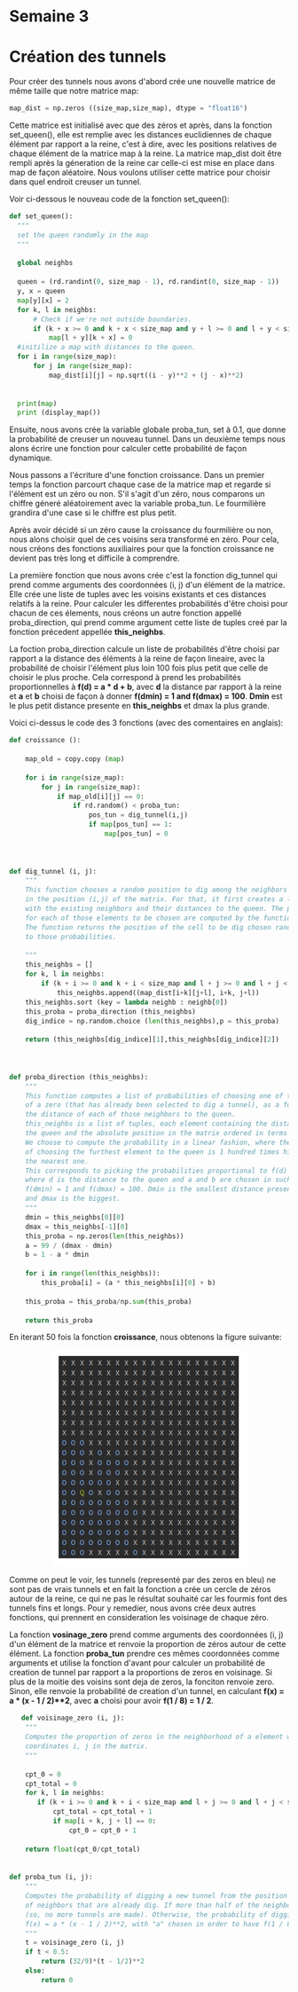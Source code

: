 # Semaine 3


# Création des tunnels


   Pour créer des tunnels nous avons d'abord crée une nouvelle matrice de même taille que notre matrice map:
```python
map_dist = np.zeros ((size_map,size_map), dtype = "float16")
```
  Cette matrice est initialisé avec que des zéros et après, dans la fonction set_queen(), elle est remplie avec les distances euclidiennes de chaque élément par rapport a la reine, c'est à dire, avec les positions relatives de chaque élément de la matrice map à la reine. La matrice map_dist doit être rempli après la géneration de la reine car celle-ci est mise en place dans map de façon aléatoire. Nous voulons utiliser cette matrice pour choisir dans quel endroit creuser un tunnel.
  
  Voir ci-dessous le nouveau code de la fonction set_queen():
  
  ```python
  def set_queen():
    """
    set the queen randomly in the map
    """

    global neighbs
    
    queen = (rd.randint(0, size_map - 1), rd.randint(0, size_map - 1))
    y, x = queen
    map[y][x] = 2
    for k, l in neighbs:
        # Check if we're not outside boundaries.
        if (k + x >= 0 and k + x < size_map and y + l >= 0 and l + y < size_map): 
            map[l + y][k + x] = 0
    #initilize a map with distances to the queen.
    for i in range(size_map):
        for j in range(size_map):
            map_dist[i][j] = np.sqrt((i - y)**2 + (j - x)**2)
    
    
    print(map)
    print (display_map())
```

   Ensuite, nous avons crée la variable globale proba_tun, set à 0.1, que donne la probabilité de creuser un nouveau tunnel. Dans un deuxième temps nous alons écrire une fonction pour calculer cette probabilité de façon dynamique.

   Nous passons a l'écriture d'une fonction croissance. Dans un premier temps la fonction parcourt chaque case de la matrice map et regarde si l'élément est un zéro ou non. S'il s'agit d'un zéro, nous comparons un chiffre géneré aléatoirement avec la variable proba_tun. Le fourmilière grandira d'une case si le chiffre est plus petit.
   
   Après avoir décidé si un zéro cause la croissance du fourmilière ou non, nous alons choisir quel de ces voisins sera transformé en zéro. Pour cela, nous créons des fonctions auxiliaires pour que la fonction croissance ne devient pas très long
   et difficile à comprendre. 
   
   La première fonction que nous avons crée c'est la fonction dig_tunnel qui prend comme arguments des coordonnées (i, j) d'un élément de la matrice. Elle crée une liste de tuples avec les voisins existants et ces distances relatifs à la reine. Pour calculer les differentes probabilités d'être choisi pour chacun de ces élements, nous créons un autre fonction appellé proba_direction, qui prend comme argument cette liste de tuples creé par la fonction précedent appellée __this_neighbs__. 
   
   La foction proba_direction calcule un liste de probabilités d'être choisi par rapport a la distance des éléments à la reine de façon lineaire, avec la probabilité de choisir l'élément plus loin 100 fois plus petit que celle de choisir le plus proche. Cela correspond à prend les probabilités proportionnelles à __f(d) = a * d + b__, avec __d__ la distance par rapport à la reine et __a__ et __b__ choisi de façon à donner __f(dmin) = 1 and f(dmax) = 100__. __Dmin__ est le plus petit distance presente en __this_neighbs__ et dmax la plus grande.
   
   Voici ci-dessus le code des 3 fonctions (avec des comentaires en anglais):
   
```python   
def croissance ():
    
    map_old = copy.copy (map)
    
    for i in range(size_map):
        for j in range(size_map):
            if map_old[i][j] == 0:
                if rd.random() < proba_tun:
                    pos_tun = dig_tunnel(i,j)
                    if map[pos_tun] == 1: 
                        map[pos_tun] = 0
                    
                    
   
def dig_tunnel (i, j):
    """
    This function chooses a random position to dig among the neighbors of a zero 
    in the position (i,j) of the matrix. For that, it first creates a list of tuples
    with the existing neighbors and their distances to the queen. The probabilities 
    for each of those elements to be chosen are computed by the function proba_direction.
    The function returns the position of the cell to be dig chosen randomly according
    to those probabilities.

    """
    this_neighbs = []
    for k, l in neighbs:
        if (k + i >= 0 and k + i < size_map and l + j >= 0 and l + j < size_map): 
            this_neighbs.append((map_dist[i+k][j+l], i+k, j+l))
    this_neighbs.sort (key = lambda neighb : neighb[0])
    this_proba = proba_direction (this_neighbs)
    dig_indice = np.random.choice (len(this_neighbs),p = this_proba)
    
    return (this_neighbs[dig_indice][1],this_neighbs[dig_indice][2])

    

def proba_direction (this_neighbs):
    """
    This function computes a list of probabilities of choosing one of the neighbors
    of a zero (that has already been selected to dig a tunnel), as a function of 
    the distance of each of those neighbors to the queen.
    this_neighbs is a list of tuples, each element containing the distance to 
    the queen and the absolute position in the matrix ordered in terms of distance.
    We choose to compute the probability in a linear fashion, where the probability
    of choosing the furthest element to the queen is 1 hundred times higher than choosing
    the nearest one. 
    This corresponds to picking the probabilities proportional to f(d) = a*d + b,
    where d is the distance to the queen and a and b are chosen in such a way that 
    f(dmin) = 1 and f(dmax) = 100. Dmin is the smallest distance present in this_neighbs
    and dmax is the biggest.
    """
    dmin = this_neighbs[0][0]
    dmax = this_neighbs[-1][0]
    this_proba = np.zeros(len(this_neighbs))
    a = 99 / (dmax - dmin)
    b = 1 - a * dmin
    
    for i in range(len(this_neighbs)):
        this_proba[i] = (a * this_neighbs[i][0] + b)
        
    this_proba = this_proba/np.sum(this_proba)
    
    return this_proba
```
 En iterant 50 fois la fonction __croissance__, nous obtenons la figure suivante:

<p align="center"><img src="https://github.com/Sawken/Anthill/blob/master/Images/matrice_tunnel_fail.png?raw=true" alt="Matrice tunnel 1">
</p>

   Comme on peut le voir, les tunnels (representé par des zeros en bleu) ne sont pas de vrais tunnels et en fait la fonction a crée un cercle de zéros autour de la reine, ce qui ne pas le résultat souhaité car les fourmis font des tunnels fins et longs. Pour y remedier, nous avons crée deux autres fonctions, qui prennent en consideration les voisinage de chaque zéro.
   
   La fonction __vosinage_zero__ prend comme arguments des coordonnées (i, j) d'un élément de la matrice et renvoie la proportion de zéros autour de cette élément. La fonction __proba_tun__ prendre ces mêmes coordonnées comme arguments et utilise la fonction d'avant pour calculer un probabilité de creation de tunnel par rapport a la proportions de zeros en voisinage. Si plus de la moitie des voisins sont deja de zeros, la fonciton renvoie zero. Sinon, elle renvoie la probabilité de creation d'un tunnel, en calculant __f(x) = a * (x - 1 / 2)**2__, avec __a__ choisi pour avoir __f(1 / 8) = 1 / 2__.
   
```python   
   def voisinage_zero (i, j):
    """ 
    Computes the proportion of zeros in the neighborhood of a element with
    coordinates i, j in the matrix.
    """    
    
    cpt_0 = 0
    cpt_total = 0
    for k, l in neighbs:
       if (k + i >= 0 and k + i < size_map and l + j >= 0 and l + j < size_map): 
           cpt_total = cpt_total + 1
           if map[i + k, j + l] == 0:
               cpt_0 = cpt_0 + 1
    
    return float(cpt_0/cpt_total)


def proba_tun (i, j):
    """
    Computes the probability of digging a new tunnel from the position (i, j) taking in account the proportion
    of neighbors that are already dig. If more than half of the neighbors are already tunnels, the function return zero
    (so, no more tunnels are made). Otherwise, the probability of digging a tunnel is set to be under the form
    f(x) = a * (x - 1 / 2)**2, with "a" chosen in order to have f(1 / 8) = 1 / 2.
    """
    t = voisinage_zero (i, j)
    if t < 0.5:
        return (32/9)*(t - 1/2)**2
    else:
        return 0
```
